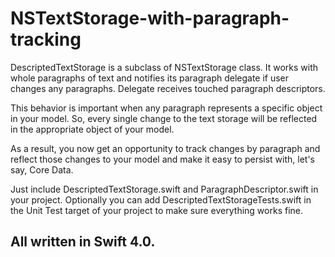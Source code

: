 # NSTextStorage-with-paragraph-tracking

DescriptedTextStorage is a subclass of NSTextStorage class. It works with whole paragraphs of text and notifies its	paragraph delegate if user changes any paragraphs. Delegate receives touched paragraph descriptors.

This behavior is important when any paragraph represents a specific object in your model. So, every single change to the text storage will be	reflected	in the appropriate object of your model.

As a result, you now get an opportunity to track changes by paragraph and reflect those changes to your model and make it easy to persist with, let's say, Core Data.

Just include DescriptedTextStorage.swift and ParagraphDescriptor.swift in your project. Optionally you can add DescriptedTextStorageTests.swift in the Unit Test target of your project to make sure everything works fine.

## All written in Swift 4.0.
